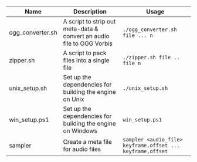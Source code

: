 | Name | Description | Usage |
| ---- | ----------- | ----- |
| ogg_converter.sh | A script to strip out meta-data & convert an audio file to OGG Vorbis | `./ogg_converter.sh file ... n` |
| zipper.sh | A script to pack files into a single file | `./zipper.sh file .. file n` |
| unix_setup.sh | Set up the dependencies for building the engine on Unix | `./unix_setup.sh` | 
| win_setup.ps1 | Set up the dependencies for building the engine on Windows | `win_setup.ps1` |
| sampler | Create a meta file for audio files | `sampler <audio_file> keyframe,offset ... keyframe,offset` |

